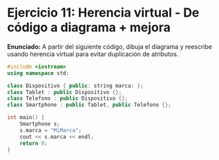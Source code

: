 # Ejercicio 11: Herencia virtual - De código a diagrama + mejora

**Enunciado:**
A partir del siguiente código, dibuja el diagrama y reescribe usando herencia virtual para evitar duplicación de atributos.

```cpp
#include <iostream>
using namespace std;

class Dispositivo { public: string marca; };
class Tablet : public Dispositivo {};
class Telefono : public Dispositivo {};
class Smartphone : public Tablet, public Telefono {};

int main() {
    Smartphone s;
    s.marca = "MiMarca";
    cout << s.marca << endl;
    return 0;
}
```